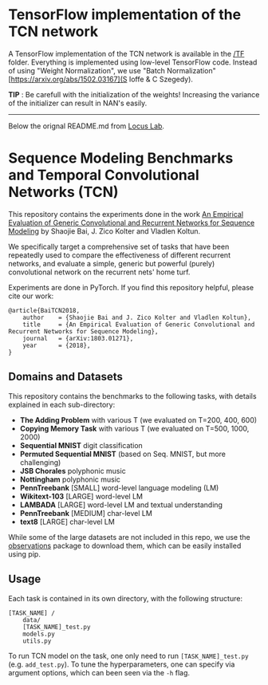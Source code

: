 # TensorFlow implementation of the TCN network
A TensorFlow implementation of the TCN network is available in the [/TF](TF/) folder. Everything is implemented using low-level TensorFlow code. Instead of using "Weight Normalization", we use "Batch Normalization" [https://arxiv.org/abs/1502.03167](S Ioffe & C Szegedy).

**TIP** : Be carefull with the initialization of the weights! Increasing the variance of the initializer can result in NAN's easily.


---------------------------

Below the orignal README.md from [Locus Lab](https://github.com/locuslab/TCN).

# Sequence Modeling Benchmarks and Temporal Convolutional Networks (TCN)


This repository contains the experiments done in the work [An Empirical Evaluation of Generic Convolutional and Recurrent Networks for Sequence Modeling](https://arxiv.org/abs/1803.01271) by Shaojie Bai, J. Zico Kolter and Vladlen Koltun.

We specifically target a comprehensive set of tasks that have been repeatedly used to compare the effectiveness of different recurrent networks, and evaluate a simple, generic but powerful (purely) convolutional network on the recurrent nets' home turf.

Experiments are done in PyTorch. If you find this repository helpful, please cite our work:

```
@article{BaiTCN2018,
	author    = {Shaojie Bai and J. Zico Kolter and Vladlen Koltun},
	title     = {An Empirical Evaluation of Generic Convolutional and Recurrent Networks for Sequence Modeling},
	journal   = {arXiv:1803.01271},
	year      = {2018},
}
```

## Domains and Datasets

This repository contains the benchmarks to the following tasks, with details explained in each sub-directory:

  - **The Adding Problem** with various T (we evaluated on T=200, 400, 600)
  - **Copying Memory Task** with various T (we evaluated on T=500, 1000, 2000)
  - **Sequential MNIST** digit classification
  - **Permuted Sequential MNIST** (based on Seq. MNIST, but more challenging)
  - **JSB Chorales** polyphonic music
  - **Nottingham** polyphonic music
  - **PennTreebank** [SMALL] word-level language modeling (LM)
  - **Wikitext-103** [LARGE] word-level LM
  - **LAMBADA** [LARGE] word-level LM and textual understanding
  - **PennTreebank** [MEDIUM] char-level LM
  - **text8** [LARGE] char-level LM

While some of the large datasets are not included in this repo, we use the [observations](https://github.com/edwardlib/observations) package to download them, which can be easily installed using pip. 

## Usage

Each task is contained in its own directory, with the following structure:

```
[TASK_NAME] /
    data/
    [TASK_NAME]_test.py
    models.py
    utils.py
```

To run TCN model on the task, one only need to run `[TASK_NAME]_test.py` (e.g. `add_test.py`). To tune the hyperparameters, one can specify via argument options, which can been seen via the `-h` flag. 
